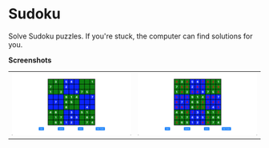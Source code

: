 # Sudoku

Solve Sudoku puzzles. If you're stuck, the computer can find solutions for you.

**Screenshots**

|||
| ------------- | ------------- |
| ![Home](https://github.com/imathur1/Sudoku/blob/master/screenshots/Sudoku-1.png)  | ![Scores](https://github.com/imathur1/Sudoku/blob/master/screenshots/Sudoku-2.png)  |
